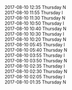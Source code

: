 2017-08-10 12:35 Thursday  N  
2017-08-10 11:55 Thursday  I  
2017-08-10 11:30 Thursday  N  
2017-08-10 10:50 Thursday  I  
2017-08-10 10:40 Thursday  N  
2017-08-10 10:30 Thursday  I  
2017-08-10 10:20 Thursday  N  
2017-08-10 05:45 Thursday  I  
2017-08-10 05:40 Thursday  N  
2017-08-10 03:55 Thursday  I  
2017-08-10 03:50 Thursday  N  
2017-08-10 02:35 Thursday  I  
2017-08-10 02:30 Thursday  N  
2017-08-10 02:05 Thursday  I  
2017-08-10 01:35 Thursday  N  

